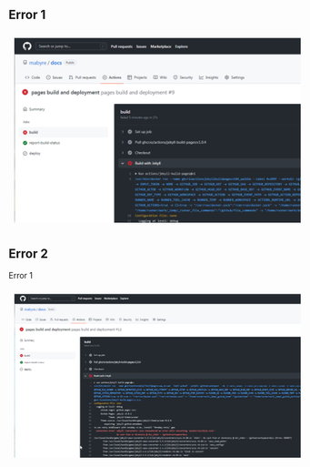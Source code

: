 
## Error 1

<img style="margin: 10px" src="https://github.com/mabyre/docs/blob/master/images/2022-07-21_15h36_12.png" alt="Error" />

## Error 2

Error 1

<img style="margin: 10px" src="https://github.com/mabyre/docs/blob/master/images/2022-07-21_16h02_29.png" alt="Error" />
